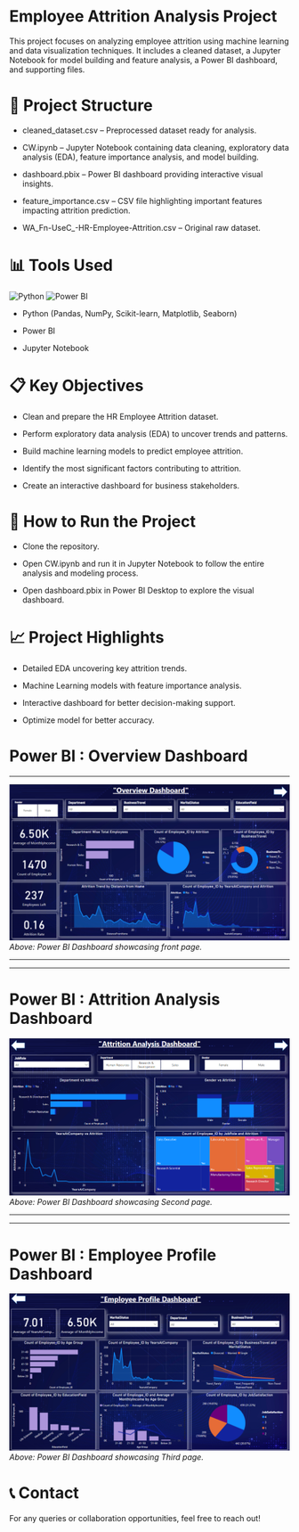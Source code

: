 # Employee Attrition Analysis Project
This project focuses on analyzing employee attrition using machine learning and data visualization techniques.
It includes a cleaned dataset, a Jupyter Notebook for model building and feature analysis, a Power BI dashboard, and supporting files.

# 📂 Project Structure
- cleaned_dataset.csv – Preprocessed dataset ready for analysis.

- CW.ipynb – Jupyter Notebook containing data cleaning, exploratory data analysis (EDA), feature importance analysis, and model building.

- dashboard.pbix – Power BI dashboard providing interactive visual insights.

- feature_importance.csv – CSV file highlighting important features impacting attrition prediction.

- WA_Fn-UseC_-HR-Employee-Attrition.csv – Original raw dataset.

# 📊 Tools Used
![Python](https://img.shields.io/badge/Python-3776AB?style=for-the-badge&logo=python&logoColor=white) ![Power BI](https://img.shields.io/badge/Power_BI-F2C811?style=for-the-badge&logo=power-bi&logoColor=black)
- Python (Pandas, NumPy, Scikit-learn, Matplotlib, Seaborn)

- Power BI

- Jupyter Notebook

# 📋 Key Objectives
- Clean and prepare the HR Employee Attrition dataset.

- Perform exploratory data analysis (EDA) to uncover trends and patterns.

- Build machine learning models to predict employee attrition.

- Identify the most significant factors contributing to attrition.

- Create an interactive dashboard for business stakeholders.

# 🚀 How to Run the Project
- Clone the repository.

- Open CW.ipynb and run it in Jupyter Notebook to follow the entire analysis and modeling process.

- Open dashboard.pbix in Power BI Desktop to explore the visual dashboard.

# 📈 Project Highlights
- Detailed EDA uncovering key attrition trends.

- Machine Learning models with feature importance analysis.

- Interactive dashboard for better decision-making support.

- Optimize model for better accuracy.

# Power BI : Overview Dashboard

  ---

![Power BI Dashboard](https://github.com/NishaDataInsights/Employee_Attrition_Prediction/blob/main/Screenshot%202025-04-28%20073901.png)  
*Above: Power BI Dashboard showcasing front page.*

---

---

# Power BI : Attrition Analysis Dashboard

![Power BI Dashboard](https://github.com/NishaDataInsights/Employee_Attrition_Prediction/blob/main/Screenshot%202025-04-28%20073930.png)  
*Above: Power BI Dashboard showcasing Second page.*

---

---

# Power BI : Employee Profile Dashboard

![Power BI Dashboard](https://github.com/NishaDataInsights/Employee_Attrition_Prediction/blob/main/Screenshot%202025-04-28%20073950.png)  
*Above: Power BI Dashboard showcasing Third page.*

# 📞 Contact
For any queries or collaboration opportunities, feel free to reach out!

